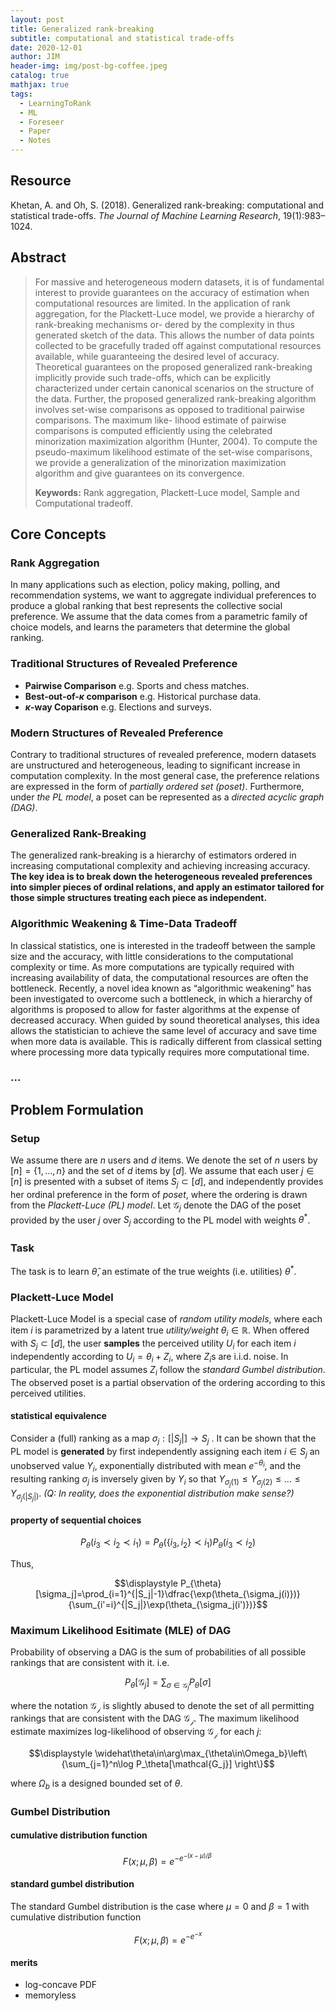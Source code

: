 ```yaml
---
layout: post
title: Generalized rank-breaking
subtitle: computational and statistical trade-offs
date: 2020-12-01
author: JIM
header-img: img/post-bg-coffee.jpeg
catalog: true
mathjax: true
tags:
  - LearningToRank
  - ML
  - Foreseer
  - Paper
  - Notes
---
```


## Resource

Khetan, A. and Oh, S. (2018). Generalized rank-breaking: computational and statistical trade-offs. _The Journal of Machine Learning Research_, 19(1):983–1024.

## Abstract

> For massive and heterogeneous modern datasets, it is of fundamental interest to provide guarantees
> on the accuracy of estimation when computational resources are limited. In the application of rank
> aggregation, for the Plackett-Luce model, we provide a hierarchy of rank-breaking mechanisms or-
> dered by the complexity in thus generated sketch of the data. This allows the number of data points
> collected to be gracefully traded off against computational resources available, while guaranteeing
> the desired level of accuracy. Theoretical guarantees on the proposed generalized rank-breaking
> implicitly provide such trade-offs, which can be explicitly characterized under certain canonical
> scenarios on the structure of the data. Further, the proposed generalized rank-breaking algorithm
> involves set-wise comparisons as opposed to traditional pairwise comparisons. The maximum like-
> lihood estimate of pairwise comparisons is computed efficiently using the celebrated minorization
> maximization algorithm (Hunter, 2004). To compute the pseudo-maximum likelihood estimate of
> the set-wise comparisons, we provide a generalization of the minorization maximization algorithm
> and give guarantees on its convergence.
>
> **Keywords:** Rank aggregation, Plackett-Luce model, Sample and Computational tradeoff.

## Core Concepts

### Rank Aggregation

In many applications such as election, policy making, polling, and recommendation systems, we want to aggregate individual preferences to produce a global ranking that best represents the collective social preference. We assume that the data comes from a parametric family of choice models, and learns the parameters that determine the global ranking.

### Traditional Structures of Revealed Preference

- **Pairwise Comparison** e.g. Sports and chess matches.
- **Best-out-of-$\kappa$ comparison** e.g. Historical purchase data.
- **$\kappa$-way Coparison** e.g. Elections and surveys.

### Modern Structures of Revealed Preference

Contrary to traditional structures of revealed preference, modern datasets are unstructured and heterogeneous, leading to significant increase in computation complexity. In the most general case, the preference relations are expressed in the form of _partially ordered set (poset)_. Furthermore, under _the PL model_, a poset can be represented as a _directed acyclic graph (DAG)_.

### Generalized Rank-Breaking

The generalized rank-breaking is a hierarchy of estimators ordered in increasing computational complexity and achieving increasing accuracy. **The key idea is to break down the heterogeneous revealed preferences into simpler pieces of ordinal relations, and apply an estimator tailored for those simple structures treating each piece as independent.**

### Algorithmic Weakening & Time-Data Tradeoff

In classical statistics, one is interested in the tradeoff between the sample size and the accuracy, with little considerations to the computational complexity or time. As more computations are typically required with increasing availability of data, the computational resources are often the bottleneck. Recently, a novel idea known as “algorithmic weakening” has been investigated to overcome such a bottleneck, in which a hierarchy of algorithms is proposed to allow for faster algorithms at the expense of decreased accuracy. When guided by sound theoretical analyses, this idea allows the statistician to achieve the same level of accuracy and save time when more data is available. This is radically different from classical setting where processing more data typically requires more computational time.

### ...

## Problem Formulation

### Setup

We assume there are $n$ users and $d$ items. We denote the set of $n$ users by $[n]=\{1,...,n\}$ and the set of $d$ items by $[d]$. We assume that each user $j\in [n]$ is presented with a subset of items $S_j\subset [d]$, and independently provides her ordinal preference in the form of _poset_, where the ordering is drawn from the _Plackett-Luce (PL) model_. Let $\mathcal{G}_j$ denote the DAG of the poset provided by the user $j$ over $S_j$ according to the PL model with weights $\theta^*$.

### Task

The task is to learn $\widehat\theta$, an estimate of the true weights (i.e. utilities) $\theta^*$.

### Plackett-Luce Model

Plackett-Luce Model is a special case of _random utility models_, where each item $i$ is parametrized by a latent true _utility/weight_ $\theta_i\in\mathbb{R}$. When offered with $S_j\subset[d]$, the user **samples** the perceived utility $U_i$ for each item $i$ independently according to $U_i=\theta_i+Z_i$, where $Z_i$s are i.i.d. noise. In particular, the PL model assumes $Z_i$ follow the _standard Gumbel distribution_. The observed poset is a partial observation of the ordering according to this perceived utilities.

#### statistical equivalence

Consider a (full) ranking as a map $\sigma_j : [|S_j|]\to S_j$ . 
It can be shown that the PL model is **generated** by first independently assigning each item $i\in S_j$ an unobserved value $Y_i$, exponentially distributed with mean $e^{-\theta_i}$, and the resulting ranking $\sigma_j$ is inversely given by $Y_i$ so that $Y_{\sigma_j(1)}\leq Y_{\sigma_j(2)}\leq ...\leq Y_{\sigma_j(|S_j|)}$.
 _(Q: In reality, does the exponential distribution make sense?)_

#### property of sequential choices

$$P_\theta(i_3\prec i_2\prec i_1)=P_\theta(\{i_3, i_2\}\prec i_1)P_\theta(i_3\prec i_2)$$

Thus,

$$\displaystyle P_{\theta}[\sigma_j]=\prod_{i=1}^{|S_j|-1}\dfrac{\exp(\theta_{\sigma_j(i)})}{\sum_{i'=i}^{|S_j|}\exp(\theta_{\sigma_j(i')})}$$

### Maximum Likelihood Esitimate (MLE) of DAG

Probability of observing a DAG is the sum of probabilities of all possible rankings that are consistent with it. i.e.

$$\displaystyle P_\theta[\mathcal{G}_j]=\sum_{\sigma\in\mathcal{G}_j}P_{\theta}[\sigma]$$

where the notation $\mathcal{G_j}$ is slightly abused to denote the set of all permitting rankings that are consistent with the DAG $\mathcal{G_j}$. The maximum likelihood estimate maximizes log-likelihood of observing $\mathcal{G_j}$ for each $j$:

$$\displaystyle \widehat\theta\in\arg\max_{\theta\in\Omega_b}\left\{\sum_{j=1}^n\log P_\theta[\mathcal{G_j}] \right\}$$

where $\Omega_b$ is a designed bounded set of $\theta$.

### Gumbel Distribution

#### cumulative distribution function

$${\displaystyle F(x;\mu ,\beta )=e^{-e^{-(x-\mu )/\beta }}\,}$$
#### standard gumbel distribution

The standard Gumbel distribution is the case where ${\displaystyle \mu =0}$ and ${\displaystyle \beta =1}$ with cumulative distribution function

$${\displaystyle F(x;\mu ,\beta )=e^{-e^{-x}}}$$

#### merits

- log-concave PDF
- memoryless
